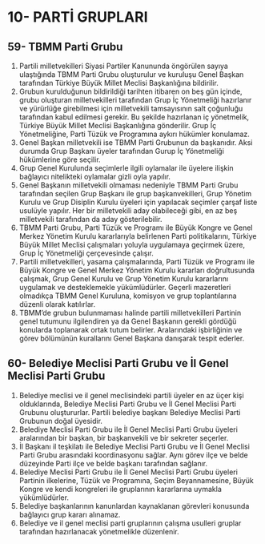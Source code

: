 # 10- PARTİ GRUPLARI

## 59- TBMM Parti Grubu
1. Partili milletvekilleri Siyasi Partiler Kanununda öngörülen sayıya ulaştığında TBMM Parti Grubu oluşturulur ve kuruluşu Genel Başkan tarafından Türkiye Büyük Millet Meclisi Başkanlığına bildirilir.
2. Grubun kurulduğunun bildirildiği tarihten itibaren on beş gün içinde, grubu oluşturan milletvekilleri tarafından Grup İç Yönetmeliği hazırlanır ve yürürlüğe girebilmesi için milletvekili tamsayısının salt çoğunluğu tarafından kabul edilmesi gerekir. Bu şekilde hazırlanan iç yönetmelik, Türkiye Büyük Millet Meclisi Başkanlığına gönderilir. Grup İç Yönetmeliğine, Parti Tüzük ve Programına aykırı hükümler konulamaz.
3. Genel Başkan milletvekili ise TBMM Parti Grubunun da başkanıdır. Aksi durumda Grup Başkanı üyeler tarafından Gurup İç Yönetmeliği hükümlerine göre seçilir.
4. Grup Genel Kurulunda seçimlerle ilgili oylamalar ile üyelere ilişkin bağlayıcı nitelikteki oylamalar gizli oyla yapılır.
5. Genel Başkanın milletvekili olmaması nedeniyle TBMM Parti Grubu tarafından seçilen Grup Başkanı ile grup başkanvekilleri, Grup Yönetim Kurulu ve Grup Disiplin Kurulu üyeleri için yapılacak seçimler çarşaf liste usulüyle yapılır. Her bir milletvekili aday olabileceği gibi, en az beş milletvekili tarafından da aday gösterilebilir.
6. TBMM Parti Grubu, Parti Tüzük ve Programı ile Büyük Kongre ve Genel Merkez Yönetim Kurulu kararlarıyla belirlenen Parti politikalarını, Türkiye Büyük Millet Meclisi çalışmaları yoluyla uygulamaya geçirmek üzere, Grup İç Yönetmeliği çerçevesinde çalışır.
7. Partili milletvekilleri, yasama çalışmalarında, Parti Tüzük ve Programı ile Büyük Kongre ve Genel Merkez Yönetim Kurulu kararları doğrultusunda çalışmak, Grup Genel Kurulu ve Grup Yönetim Kurulu kararlarını uygulamak ve desteklemekle yükümlüdürler. Geçerli mazeretleri olmadıkça TBMM Genel Kuruluna, komisyon ve grup toplantılarına düzenli olarak katılırlar.
8. TBMM’de grubun bulunmaması halinde partili milletvekilleri Partinin genel tutumunu ilgilendiren ya da Genel Başkanın gerekli gördüğü konularda toplanarak ortak tutum belirler. Aralarındaki işbirliğinin ve görev bölümünün kurallarını Genel Başkana danışarak tespit ederler.

## 60- Belediye Meclisi Parti Grubu ve İl Genel Meclisi Parti Grubu
1. Belediye meclisi ve il genel meclisindeki partili üyeler en az üçer kişi olduklarında, Belediye Meclisi Parti Grubu ve İl Genel Meclisi Parti Grubunu oluştururlar. Partili belediye başkanı Belediye Meclisi Parti Grubunun doğal üyesidir.
2. Belediye Meclisi Parti Grubu ile İl Genel Meclisi Parti Grubu üyeleri aralarından bir başkan, bir başkanvekili ve bir sekreter seçerler.
3. İl Başkanı il teşkilatı ile Belediye Meclisi Parti Grubu ve İl Genel Meclisi Parti Grubu arasındaki koordinasyonu sağlar. Aynı görev ilçe ve belde düzeyinde Parti ilçe ve belde başkanı tarafından sağlanır.
4. Belediye Meclisi Parti Grubu ile İl Genel Meclisi Parti Grubu üyeleri Partinin ilkelerine, Tüzük ve Programına, Seçim Beyannamesine, Büyük Kongre ve kendi kongreleri ile gruplarının kararlarına uymakla yükümlüdürler.
5. Belediye başkanlarının kanunlardan kaynaklanan görevleri konusunda bağlayıcı grup kararı alınamaz.
6. Belediye ve il genel meclisi parti gruplarının çalışma usulleri gruplar tarafından hazırlanacak yönetmelikle düzenlenir.
